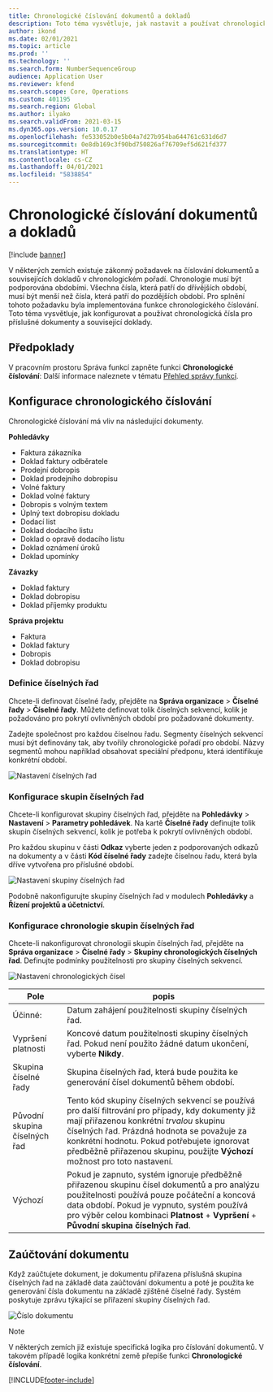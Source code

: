 ```yaml
---
title: Chronologické číslování dokumentů a dokladů
description: Toto téma vysvětluje, jak nastavit a používat chronologická čísla pro příslušné dokumenty a související doklady.
author: ikond
ms.date: 02/01/2021
ms.topic: article
ms.prod: ''
ms.technology: ''
ms.search.form: NumberSequenceGroup
audience: Application User
ms.reviewer: kfend
ms.search.scope: Core, Operations
ms.custom: 401195
ms.search.region: Global
ms.author: ilyako
ms.search.validFrom: 2021-03-15
ms.dyn365.ops.version: 10.0.17
ms.openlocfilehash: fe533052b0e5b04a7d27b954ba644761c631d6d7
ms.sourcegitcommit: 0e8db169c3f90bd750826af76709ef5d621fd377
ms.translationtype: HT
ms.contentlocale: cs-CZ
ms.lasthandoff: 04/01/2021
ms.locfileid: "5838854"
---
```

# <a name="numbering-documents-and-vouchers-chronologically"></a>Chronologické číslování dokumentů a dokladů

[!include [banner](../includes/banner.md)]


V některých zemích existuje zákonný požadavek na číslování dokumentů a souvisejících dokladů v chronologickém pořadí. Chronologie musí být podporována obdobími. Všechna čísla, která patří do dřívějších období, musí být menší než čísla, která patří do pozdějších období. Pro splnění tohoto požadavku byla implementována funkce chronologického číslování. Toto téma vysvětluje, jak konfigurovat a používat chronologická čísla pro příslušné dokumenty a související doklady.

## <a name="prerequisites"></a>Předpoklady

V pracovním prostoru Správa funkcí zapněte funkci **Chronologické číslování**: Další informace naleznete v tématu [Přehled správy funkcí](../../fin-ops-core/fin-ops/get-started/feature-management/feature-management-overview.md).

## <a name="configure-chronological-numbering"></a>Konfigurace chronologického číslování

Chronologické číslování má vliv na následující dokumenty.

**Pohledávky**
- Faktura zákazníka
- Doklad faktury odběratele
- Prodejní dobropis
- Doklad prodejního dobropisu
- Volné faktury
- Doklad volné faktury
- Dobropis s volným textem
- Úplný text dobropisu dokladu
- Dodací list
- Doklad dodacího listu
- Doklad o opravě dodacího listu
- Doklad oznámení úroků
- Doklad upomínky

**Závazky**
- Doklad faktury
- Doklad dobropisu
- Doklad příjemky produktu

**Správa projektu**
- Faktura
- Doklad faktury
- Dobropis
- Doklad dobropisu 

### <a name="define-number-sequences"></a>Definice číselných řad

Chcete-li definovat číselné řady, přejděte na **Správa organizace** > **Číselné řady** > **Číselné řady**. Můžete definovat tolik číselných sekvencí, kolik je požadováno pro pokrytí ovlivněných období pro požadované dokumenty. 

Zadejte společnost pro každou číselnou řadu. Segmenty číselných sekvencí musí být definovány tak, aby tvořily chronologické pořadí pro období. Názvy segmentů mohou například obsahovat speciální předponu, která identifikuje konkrétní období.

![Nastavení číselných řad](media/chrono-num-sequence.jpg)

### <a name="configure-number-sequence-groups"></a>Konfigurace skupin číselných řad

Chcete-li konfigurovat skupiny číselných řad, přejděte na **Pohledávky** > **Nastavení** > **Parametry pohledávek**. Na kartě **Číselné řady** definujte tolik skupin číselných sekvencí, kolik je potřeba k pokrytí ovlivněných období. 

Pro každou skupinu v části **Odkaz** vyberte jeden z podporovaných odkazů na dokumenty a v části **Kód číselné řady** zadejte číselnou řadu, která byla dříve vytvořena pro příslušné období.

![Nastavení skupiny číselných řad](media/chrono-num-sequence-group.jpg)

Podobně nakonfigurujte skupiny číselných řad v modulech **Pohledávky** a **Řízení projektů a účetnictví**.

### <a name="configure-number-sequence-groups-chronology"></a>Konfigurace chronologie skupin číselných řad

Chcete-li nakonfigurovat chronologii skupin číselných řad, přejděte na **Správa organizace** > **Číselné řady** > **Skupiny chronologických číselných řad**. Definujte podmínky použitelnosti pro skupiny číselných sekvencí.

![Nastavení chronologických čísel](media/chrono-num-sequence-group-period.jpg)

| Pole            | popis                                                                                                                                                                                                                                                                                                                                                                                   |
|---------------------|------------------------------------------------------------------------------------------------------------------------------------------------------------------------------------------------------------------------------------------------------------------------------------------------------------------------------------------------------------------------------------------------|
| Účinné:  | Datum zahájení použitelnosti skupiny číselných řad. |
| Vypršení platnosti      | Koncové datum použitelnosti skupiny číselných řad. Pokud není použito žádné datum ukončení, vyberte **Nikdy**. |
| Skupina číselné řady | Skupina číselných řad, která bude použita ke generování čísel dokumentů během období. |
| Původní skupina číselných řad | Tento kód skupiny číselných sekvencí se používá pro další filtrování pro případy, kdy dokumenty již mají přiřazenou konkrétní *trvalou* skupinu číselných řad. Prázdná hodnota se považuje za konkrétní hodnotu. Pokud potřebujete ignorovat předběžně přiřazenou skupinu, použijte **Výchozí** možnost pro toto nastavení. |
| Výchozí | Pokud je zapnuto, systém ignoruje předběžně přiřazenou skupinu čísel dokumentů a pro analýzu použitelnosti používá pouze počáteční a koncová data období. Pokud je vypnuto, systém používá pro výběr celou kombinaci **Platnost** + **Vypršení** + **Původní skupina číselných řad**. |

## <a name="document-posting"></a>Zaúčtování dokumentu
Když zaúčtujete dokument, je dokumentu přiřazena příslušná skupina číselných řad na základě data zaúčtování dokumentu a poté je použita ke generování čísla dokumentu na základě zjištěné číselné řady. Systém poskytuje zprávu týkající se přiřazení skupiny číselných řad.

![Číslo dokumentu](media/chrono-num-sequence-fti.jpg)

> [!NOTE]
> V některých zemích již existuje specifická logika pro číslování dokumentů. V takovém případě logika konkrétní země přepíše funkci **Chronologické číslování**.


[!INCLUDE[footer-include](../../includes/footer-banner.md)]
